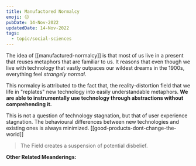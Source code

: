 ```yaml
---
title: Manufactored Normalcy
emoji: 😑
pubDate: 14-Nov-2022
updatedDate: 14-Nov-2022
tags:
  - topic/social-sciences
---
```


The idea of [[manufactured-normalcy]] is that most of us live in a present that reuses metaphors that are familiar to us. It reasons that even though we live with technology that vastly outpaces our wildest dreams in the 1900s, everything feel _strangely normal_.

This normalcy is attributed to the fact that, the reality-distortion field that we life in "replates" new technology into easily understandable metaphors. **We are able to instrumentally use technology through abstractions without comprehending it.**

This is not a question of technology stagnation, but that of user experience stagnation. The behavioural differences between new technologies and existing ones is always minimized. [[good-products-dont-change-the-world]]

>The Field creates a suspension of potential disbelief.

**Other Related Meanderings:**